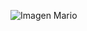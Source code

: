 ![Imagen Mario](https://www.google.com/search?q=imagen&rlz=1C1UEAD_esEC987EC987&sxsrf=ALiCzsaa3pV4H2GXm6nzp4Q3N6v-mBTuLQ:1657214245286&tbm=isch&source=iu&ictx=1&vet=1&fir=DGyzHX2RrtxtPM%252CJDKtor-kMI0HuM%252C_%253BA2j4AElUN86E8M%252CA23GKc9vCEEDaM%252C_%253BdJGpU0ken9QKCM%252C9BxeIMNbtBvcfM%252C_%253BrCsaQi9FEUiJZM%252CvixUsTPmTQ6VdM%252C_%253BkKNAsLwfDFJhXM%252CMynSZCwHTlOCGM%252C_%253B9sLMGXl7EVxT_M%252Cm445ULkQgFKanM%252C_%253B_eED_JBcZXgKOM%252Cis7C4nyyipu_BM%252C_%253Bu0peYWLVw31FgM%252Cv00gBx0E3SBebM%252C_%253BQyjckPLcTSohTM%252C53-N2MbZIY2M8M%252C_%253B2ghJwGnX8z0IIM%252CSHK7PNotF3U_FM%252C_%253BAlVrMAaIHFByvM%252CfZhMg41i08VuvM%252C_%253BocRjSG7rgdAstM%252CS-lLkadI4PxGzM%252C_%253BJ2PxsieyY4OT4M%252CBLwqMMpRjD5p4M%252C_&usg=AI4_-kQW0G2WoNYC_8I_bWLz7lOaZ9oJIg&sa=X&ved=2ahUKEwjntqCTpOf4AhVRQjABHXi2AqsQ9QF6BAgHEAE#imgrc=DGyzHX2RrtxtPM)
